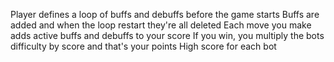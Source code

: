 Player defines a loop of buffs and debuffs before the game starts
Buffs are added and when the loop restart they're all deleted
Each move you make adds active buffs and debuffs to your score
If you win, you multiply the bots difficulty by score and that's your points
High score for each bot
